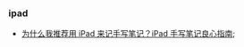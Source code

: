 <!--
abbrlink: m2y2fm2p
-->

### ipad

* [为什么我推荐用 iPad 来记手写笔记？iPad 手写笔记良心指南](https://post.smzdm.com/p/ar07q09g/);
